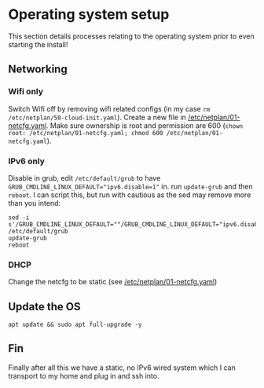 # Operating system setup

This section details processes relating to the operating system prior to even starting the install!

## Networking

### Wifi only

Switch Wifi off by removing wifi related configs (in my case `rm /etc/netplan/50-cloud-init.yaml`). 
Create a new file in [/etc/netplan/01-netcfg.yaml](../configs/01-netcfg.yaml).
Make sure ownership is root and permission are 600 (`chown root: /etc/netplan/01-netcfg.yaml; chmod 600 /etc/netplan/01-netcfg.yaml`).

### IPv6 only

Disable in grub, edit `/etc/default/grub` to have `GRUB_CMDLINE_LINUX_DEFAULT="ipv6.disable=1"` in. run `update-grub` and then `reboot`.
I can script this, but run with cautious as the sed may remove more than you intend:
```
sed -i s'/GRUB_CMDLINE_LINUX_DEFAULT=""/GRUB_CMDLINE_LINUX_DEFAULT="ipv6.disable=1"/1' /etc/default/grub
update-grub
reboot
```

### DHCP

Change the netcfg to be static (see [/etc/netplan/01-netcfg.yaml](../configs/01-netcfg.yaml#L6-L12))

## Update the OS

`apt update && sudo apt full-upgrade -y`

## Fin

Finally after all this we have a static, no IPv6 wired system which I can transport to my home and plug in and ssh into.
